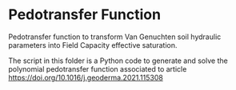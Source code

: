 # Pedotransfer Function

Pedotransfer function to transform Van Genuchten soil hydraulic parameters into Field Capacity effective saturation.


The script in this folder is a Python code to generate and solve the polynomial pedotransfer function associated to article https://doi.org/10.1016/j.geoderma.2021.115308
